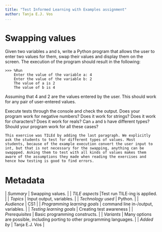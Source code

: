 ```yaml
---
title: "Test Informed Learning with Examples assignment"
author: Tanja E.J. Vos
...
```


# Swapping values


Given two variables `a` and `b`, write a Python program that allows
the user to enter two values for them, swap their values and display
them on the screen. The execution of the program should result in
the following:

```
>>> %Run
    Enter the value of the variable a: 4
    Enter the value of the variable b: 2
    The value of a is 2
    The value of b is 4
```

Assuming that 4 and 2 are the values entered by the user. This
should work for any pair of user-entered values.

Execute tests through the console and check the output. Does your
program work for negative numbers? Does it work for strings? Does it
work for characters? Does it work for reals? Can `a` and `b` have
different types? Should your program work for all these cases?

```testruntile
This exercise was TILEd by adding the last paragraph. We explicitly
ask the students to test for different types of values. Most
students, because of the example execution convert the user input to
int, but that is not necessary for the swapping, anything can be
swappped. Asking them to test with all kinds of values makes them
aware of the assumptions they made when reading the exercises and
hence how testing is good to find errors.
```

# Metadata

| _Summary_ | Swapping values. |
| _TILE aspects_ |Test run TILE-ing is applied. |
| _Topics_ | Input output, variables. |
| _Technology used_ | Python. |
| _Audience_ | CS1 |
| _Programming learning goals_ | command line in-/output, variables. |
| _Testing learning goals_ | Creating test awareness |
| _Prerequisites_ |  Basic programming constructs.  |
| _Variants_ |  Many options are possible, including porting to other programming languages. |
| _Added by_                    | Tanja E.J. Vos |  
